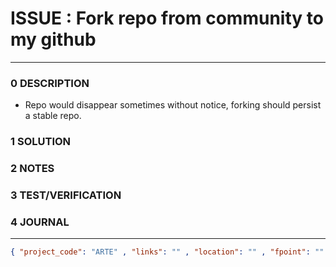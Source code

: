 # ISSUE : Fork repo from community to my github
--------------------------------
### 0 DESCRIPTION

- Repo would disappear sometimes without notice, forking should persist a stable repo.

### 1 SOLUTION


### 2 NOTES


### 3 TEST/VERIFICATION


### 4 JOURNAL



--------------------------------
```json
{ "project_code": "ARTE" , "links": "" , "location": "" , "fpoint": "" }
```
